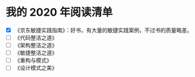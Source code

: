 # 我的 2020 年阅读清单

- [x] 《京东敏捷实践指南》：好书，有大量的敏捷实践案例，不过书的质量略差。
- [ ] 《代码整洁之道》
- [ ] 《架构整洁之道》
- [ ] 《敏捷整洁之道》
- [ ] 《重构与模式》
- [ ] 《设计模式之美》
